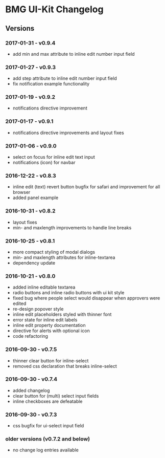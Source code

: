 # BMG UI-Kit Changelog

## Versions

### 2017-01-31 - v0.9.4

 - add min and max attribute to inline edit number input field

### 2017-01-27 - v0.9.3

 - add step attribute to inline edit number input field
 - fix notification example functionality

### 2017-01-19 - v0.9.2

 - notifications directive improvement

### 2017-01-17 - v0.9.1

 - notifications directive improvements and layout fixes

### 2017-01-06 - v0.9.0

 - select on focus for inline edit text input
 - notifications (icon) for navbar

### 2016-12-22 - v0.8.3

 - inline edit (text) revert button bugfix for safari and improvement for all browser
 - added panel example

### 2016-10-31 - v0.8.2

 - layout fixes
 - min- and maxlength improvements to handle line breaks

### 2016-10-25 - v0.8.1

 - more compact styling of modal dialogs
 - min- and maxlength attributes for inline-textarea
 - dependency update

### 2016-10-21 - v0.8.0

 - added inline editable textarea
 - radio buttons and inline radio buttons with ui kit style
 - fixed bug where people select would disappear when approvers were edited
 - re-design popover style
 - inline edit placeholders styled with thinner font
 - error state for inline edit labels
 - inline edit property documentation
 - directive for alerts with optional icon
 - code refactoring

### 2016-09-30 - v0.7.5

 - thinner clear button for inline-select
 - removed css declaration that breaks inline-select

### 2016-09-30 - v0.7.4

 - added changelog 
 - clear button for (multi) select input fields
 - inline checkboxes are defeatable

### 2016-09-30 - v0.7.3

 - css bugfix for ui-select input field
 
### older versions (v0.7.2 and below)

 - no change log entries available
